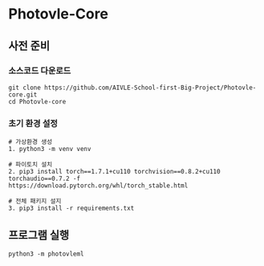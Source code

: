 # Photovle-Core

## 사전 준비

### 소스코드 다운로드
```
git clone https://github.com/AIVLE-School-first-Big-Project/Photovle-core.git
cd Photovle-core
```


### 초기 환경 설정
```
# 가상환경 생성
1. python3 -m venv venv

# 파이토치 설치
2. pip3 install torch==1.7.1+cu110 torchvision==0.8.2+cu110 torchaudio==0.7.2 -f https://download.pytorch.org/whl/torch_stable.html

# 전체 패키지 설지
3. pip3 install -r requirements.txt
```

## 프로그램 실행
```
python3 -m photovleml
```
